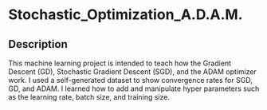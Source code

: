 # Stochastic_Optimization_A.D.A.M.

## Description
This machine learning project is intended to teach how the Gradient Descent (GD), Stochastic Gradient Descent (SGD), and the ADAM optimizer work. I used a self-generated dataset to show convergence rates for SGD, GD, and ADAM. I learned how to add and manipulate hyper parameters such as the learning rate, batch size, and training size.
